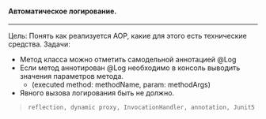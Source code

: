 #### Автоматическое логирование.

---
Цель: Понять как реализуется AOP, какие для этого есть технические средства.
Задачи:
- Метод класса можно отметить самодельной аннотацией @Log
- Если метод аннотирован @Log необходимо в консоль выводить значения параметров метода.
    - (executed method: methodName, param: methodArgs)
- Явного вызова логирования быть не должно.

> `reflection, dynamic proxy, InvocationHandler, annotation, Junit5`
